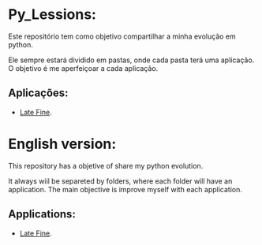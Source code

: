 # Py_Lessions:

Este repositório tem como objetivo compartilhar a minha evolução em python.

Ele sempre estará dividido em pastas, onde cada pasta terá uma aplicação. O objetivo é me aperfeiçoar a cada aplicação.

## Aplicações:

+ [Late Fine](https://github.com/CaiqueMeza/Py_Lessions/tree/main/LateFine).




# English version:

This repository has a objetive of share my python evolution.

It always wiil be separeted by folders, where each folder will have an application. The main objective is improve myself with each application.

## Applications:

+ [Late Fine](https://github.com/CaiqueMeza/Py_Lessions/tree/main/LateFine).